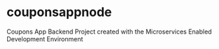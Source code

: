 # couponsappnode
Coupons App Backend Project created with the Microservices Enabled Development Environment
